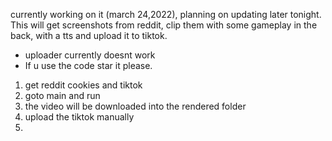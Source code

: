 
currently working on it (march 24,2022), planning on updating later tonight. This will get screenshots from reddit, clip them with some gameplay in the back, with a tts and upload it to tiktok.
- uploader currently doesnt work
- If u use the code star it please.

1. get reddit cookies and tiktok
2. goto main and run
3. the video will be downloaded into the rendered folder
4. upload the tiktok manually
5. 

